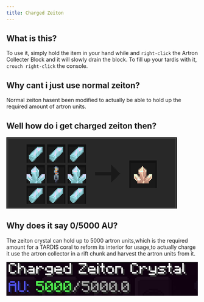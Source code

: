 ```yaml
---
title: Charged Zeiton
---
```


## What is this?

To use it, simply hold the item in your hand while and `right-click` the Artron Collecter Block and it will slowly drain the block.
To fill up your tardis with it, `crouch right-click` the console.

## Why cant i just use normal zeiton?

Normal zeiton hasent been modified to actually be able to hold up the required amount of artron units.

## Well how do i get charged zeiton then?
![CZ](images/zeiton/items/charged_zeiton_recipe.png)

## Why does it say 0/5000 AU?
The zeiton crystal can hold up to 5000 artron units,which is the required amount for a TARDIS coral to reform its interior for usage,to actually charge it use the artron collector in a rift chunk and harvest the artron units from it.

![Charged Zeiton](images/zeiton/items/Charge.png)
